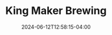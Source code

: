 ---
title: King Maker Brewing
date: 2024-06-12T12:58:15-04:00
active: true
featured_image: King-Maker-Brewing.webp
featured_image_attr: 
featured_image_alt: 
featured_image_caption: 
Founded: 
Address: |
  720 King St.
  Jacksonville, FL 32204  
Latitude: 30.317846065394065
Longitude: -81.69707617668645
Socials: 
  Facebook: KingMakerBrewing
  Twitter: kingmakerbrew
  Instagram: kingmakerbrewing
  Threads:
  Website: https://www.kingmakerbrewing.com/
  LinkedIn: https://www.linkedin.com/company/king-maker-brewing/
Phone: (904) 683-1431
---